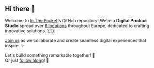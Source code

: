 ## Hi there 👋

Welcome to [In The Pocket](https://www.inthepocket.com/)'s GitHub repository! We're a **Digital Product Studio** spread over [6 locations](https://www.inthepocket.com/contact) throughout Europe, dedicated to crafting innovative solutions. 🇪🇺

[Join us](https://www.inthepocket.com/careers) as we collaborate and create seamless digital experiences that inspire. ✨

Let's build something remarkable together! 🚀  
Or just [follow along](https://dev.inthepocket.com/)! 👀

<!--
---

As a team we're active in various domains (media, online payment, IoT, ...) using multiple technologies:

| Mobile | Web | Backend |
| -------- | -------- | -------- |
| React Native | React | Google Cloud |
| Flutter | Next.js | AWS |
| Native Development| Remix| Azure |
| | Vite | Cloud Native |
| | | BFF |
| | | On Prem Kubernetes |
| | | Node.js |
| | | Domain Driven Design |
| | | Reactive Microservices |
-->
